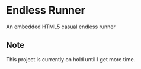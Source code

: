 # Endless Runner
An embedded HTML5 casual endless runner
## Note
This project is currently on hold until I get more time.
